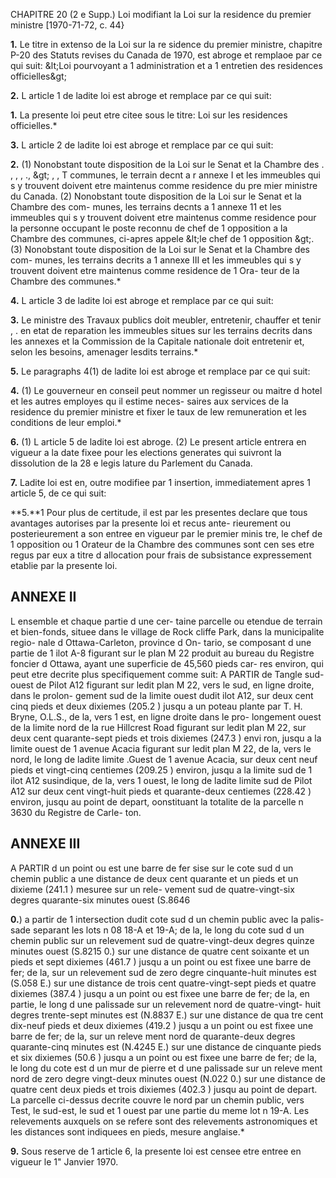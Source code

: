 CHAPITRE 20 (2 e Supp.)
Loi modifiant la Loi sur la residence
du premier ministre
[1970-71-72, c. 44}

**1.** Le titre in extenso de la Loi sur la re
sidence du premier ministre, chapitre P-20
des Statuts revises du Canada de 1970,
est abroge et remplaoe par ce qui suit:
&amp;lt;Loi pourvoyant a 1 administration et a
1 entretien des residences officielles&amp;gt;

**2.** L article 1 de ladite loi est abroge et
remplace par ce qui suit:

**1.** La presente loi peut etre citee sous
le titre: Loi sur les residences officielles.*

**3.** L article 2 de ladite loi est abroge et
remplace par ce qui suit:

**2.** (1) Nonobstant toute disposition
de la Loi sur le Senat et la Chambre des
.
, , , ., &amp;gt; , , T
communes, le terrain decnt a r annexe I
et les immeubles qui s y trouvent doivent
etre maintenus comme residence du pre
mier ministre du Canada.
(2) Nonobstant toute disposition de la
Loi sur le Senat et la Chambre des com-
munes, les terrains decnts a 1 annexe 11
et les immeubles qui s y trouvent doivent
etre maintenus comme residence pour la
personne occupant le poste reconnu de
chef de 1 opposition a la Chambre des
communes, ci-apres appele &amp;lt;le chef de
1 opposition &amp;gt;.
(3) Nonobstant toute disposition de la
Loi sur le Senat et la Chambre des com-
munes, les terrains decrits a 1 annexe III
et les immeubles qui s y trouvent doivent
etre maintenus comme residence de 1 Ora-
teur de la Chambre des communes.*

**4.** L article 3 de ladite loi est abroge et
remplace par ce qui suit:

**3.** Le ministre des Travaux publics
doit meubler, entretenir, chauffer et tenir
, .
en etat de reparation les immeubles
situes sur les terrains decrits dans les
annexes et la Commission de la Capitale
nationale doit entretenir et, selon les
besoins, amenager lesdits terrains.*

**5.** Le paragraphs 4(1) de ladite loi est
abroge et remplace par ce qui suit:

**4.** (1) Le gouverneur en conseil peut
nommer un regisseur ou maitre d hotel
et les autres employes qu il estime neces-
saires aux services de la residence du
premier ministre et fixer le taux de lew
remuneration et les conditions de leur
emploi.*

**6.** (1) L article 5 de ladite loi est abroge.
(2) Le present article entrera en vigueur
a la date fixee pour les elections generates
qui suivront la dissolution de la 28 e legis
lature du Parlement du Canada.

**7.** Ladite loi est en, outre modifiee par
1 insertion, immediatement apres 1 article 5,
de ce qui suit:

**5.**1 Pour plus de certitude, il est par
les presentes declare que tous avantages
autorises par la presente loi et recus ante-
rieurement ou posterieurement a son
entree en vigueur par le premier minis
tre, le chef de 1 opposition ou 1 Orateur
de la Chambre des communes sont cen
ses etre regus par eux a titre d allocation
pour frais de subsistance expressement
etablie par la presente loi.

## ANNEXE II
L ensemble et chaque partie d une cer-
taine parcelle ou etendue de terrain et
bien-fonds, situee dans le village de Rock
cliffe Park, dans la municipalite regio-
nale d Ottawa-Carleton, province d On-
tario, se composant d une partie de 1 ilot
A-8 figurant sur le plan M 22 produit
au bureau du Registre foncier d Ottawa,
ayant une superficie de 45,560 pieds car-
res environ, qui peut etre decrite plus
specifiquement comme suit:
A PARTIR de Tangle sud-ouest de Pilot
A12 figurant sur ledit plan M 22, vers
le sud, en ligne droite, dans le prolon-
gement sud de la limite ouest dudit ilot
A12, sur deux cent cinq pieds et deux
dixiemes (205.2 ) jusqu a un poteau
plante par T. H. Bryne, O.L.S., de la,
vers 1 est, en ligne droite dans le pro-
longement ouest de la limite nord de la
rue Hillcrest Road figurant sur ledit
plan M 22, sur deux cent quarante-sept
pieds et trois dixiemes (247.3 ) envi
ron, jusqu a la limite ouest de 1 avenue
Acacia figurant sur ledit plan M 22, de
la, vers le nord, le long de ladite limite
.Guest de 1 avenue Acacia, sur deux
cent neuf pieds et vingt-cinq centiemes
(209.25 ) environ, jusqu a la limite sud
de 1 ilot A12 susindique, de la, vers
1 ouest, le long de ladite limite sud de
Pilot A12 sur deux cent vingt-huit
pieds et quarante-deux centiemes
(228.42 ) environ, jusqu au point de
depart, oonstituant la totalite de la
parcelle n 3630 du Registre de Carle-
ton.

## ANNEXE III
A PARTIR d un point ou est
une barre de fer sise sur le cote sud
d un chemin public a une distance de
deux cent quarante et un pieds et un
dixieme (241.1 ) mesuree sur un rele-
vement sud de quatre-vingt-six degres
quarante-six minutes ouest (S.8646

**0.**) a partir de 1 intersection dudit cote
sud d un chemin public avec la palis-
sade separant les lots n 08 18-A et
19-A; de la, le long du cote sud d un
chemin public sur un relevement sud
de quatre-vingt-deux degres quinze
minutes ouest (S.8215 0.) sur une
distance de quatre cent soixante et un
pieds et sept dixiemes (461.7 ) jusqu a
un point ou est fixee une barre de
fer; de la, sur un relevement sud de
zero degre cinquante-huit minutes est
(S.058 E.) sur une distance de trois
cent quatre-vingt-sept pieds et quatre
dixiemes (387.4 ) jusqu a un point ou
est fixee une barre de fer; de la, en
partie, le long d une palissade sur
un relevement nord de quatre-vingt-
huit degres trente-sept minutes est
(N.8837 E.) sur une distance de qua
tre cent dix-neuf pieds et deux dixiemes
(419.2 ) jusqu a un point ou est fixee
une barre de fer; de la, sur un releve
ment nord de quarante-deux degres
quarante-cinq minutes est (N.4245
E.) sur une distance de cinquante
pieds et six dixiemes (50.6 ) jusqu a un
point ou est fixee une barre de fer; de
la, le long du cote est d un mur de
pierre et d une palissade sur un releve
ment nord de zero degre vingt-deux
minutes ouest (N.022 0.) sur une
distance de quatre cent deux pieds et
trois dixiemes (402.3 ) jusqu au point
de depart.
La parcelle ci-dessus decrite couvre
le nord par un chemin public, vers Test,
le sud-est, le sud et 1 ouest par une partie
du meme lot n 19-A.
Les relevements auxquels on se refere
sont des relevements astronomiques et les
distances sont indiquees en pieds, mesure
anglaise.*

**9.** Sous reserve de 1 article 6, la presente
loi est censee etre entree en vigueur le
1" Janvier 1970.
